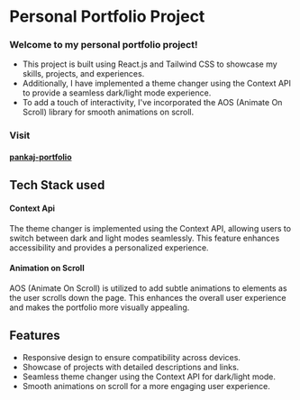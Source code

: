 # Personal Portfolio Project
### Welcome to my personal portfolio project!
- This project is built using React.js and Tailwind CSS to showcase my skills, projects, and experiences. 
- Additionally, I have implemented a theme changer using the Context API to provide a seamless dark/light mode experience.
- To add a touch of interactivity, I've incorporated the AOS (Animate On Scroll) library for smooth animations on scroll.

### Visit 
#### [pankaj-portfolio](https://pankaj-personal-portfolio.vercel.app/)

## Tech Stack used 
#### Context Api
The theme changer is implemented using the Context API, allowing users to switch between dark and light modes seamlessly. This feature enhances accessibility and provides a personalized experience.
#### Animation on Scroll
AOS (Animate On Scroll) is utilized to add subtle animations to elements as the user scrolls down the page. This enhances the overall user experience and makes the portfolio more visually appealing.

## Features
- Responsive design to ensure compatibility across devices.
- Showcase of projects with detailed descriptions and links.
- Seamless theme changer using the Context API for dark/light mode.
- Smooth animations on scroll for a more engaging user experience.
 
